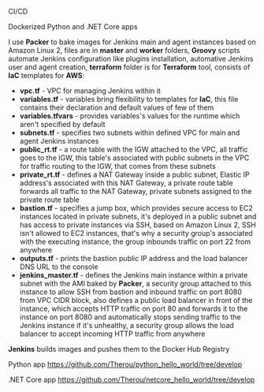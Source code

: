 CI/CD<br />

Dockerized Python and .NET Core apps<br />

I use **Packer** to bake images for Jenkins main and agent instances based on Amazon Linux 2, files are in **master** and **worker** folders, **Groovy** scripts automate Jenkins configuration like plugins installation, automative Jenkins user and agent creation, **terraform** folder is for **Terraform** tool, consists of **IaC** templates for **AWS**:<br />
- **vpc.tf** - VPC for managing Jenkins within it<br />
- **variables.tf** - variables bring flexibility to templates for **IaC**, this file contains their declaration and default values of few of them<br />
- **variables.tfvars** - provides variables's values for the runtime which aren't specified by default<br />
- **subnets.tf** - specifies two subnets within defined VPC for main and agent Jenkins instances<br />
- **public_rt.tf** - a route table with the IGW attached to the VPC, all traffic goes to the IGW, this table's associated with public subnets in the VPC for traffic routing to the IGW, that comes from these subnets<br />
- **private_rt.tf** - defines a NAT Gateway inside a public subnet, Elastic IP address's associated with this NAT Gateway, a private route table forwards all traffic to the NAT Gateway, private subnets assigned to the private route table<br />
- **bastion.tf** - specifies a jump box, which provides secure access to EC2 instances located in private subnets, it's deployed in a public subnet and has access to private instances via SSH, based on Amazon Linux 2, SSH isn't allowed to EC2 instances, that's why a security group's associated with the executing instance, the group inbounds traffic on port 22 from anywhere<br />
- **outputs.tf** - prints the bastion public IP address and the load balancer DNS URL to the console<br />
- **jenkins_master.tf** - defines the Jenkins main instance within a private subnet with the AMI baked by **Packer**, a security group attached to this instance to allow SSH from bastion and inbound traffic on port 8080 from VPC CIDR block, also defines a public load balancer in front of the instance, which accepts HTTP traffic on port 80 and forwards it to the instance on port 8080 and automatically stops sending traffic to the Jenkins instance if it's unhealthy, a security group allows the load balancer to accept incoming HTTP traffic from anywhere<br />

**Jenkins** builds images and pushes them to the Docker Hub Registry<br />

Python app https://github.com/Therou/python_hello_world/tree/develop<br />

.NET Core app https://github.com/Therou/netcore_hello_world/tree/develop<br />